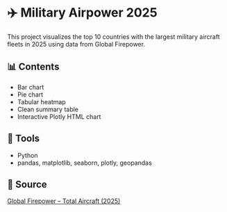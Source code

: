 # ✈️ Military Airpower 2025

This project visualizes the top 10 countries with the largest military aircraft fleets in 2025 using data from Global Firepower.

## 📊 Contents

- Bar chart
- Pie chart
- Tabular heatmap
- Clean summary table
- Interactive Plotly HTML chart

## 🧰 Tools
- Python
- pandas, matplotlib, seaborn, plotly, geopandas

## 📎 Source
[Global Firepower – Total Aircraft (2025)](https://www.globalfirepower.com/aircraft-total.php)
